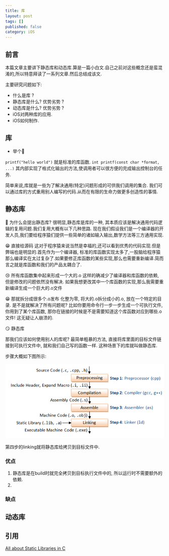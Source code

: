 ```yaml
---
title: 库
layout: post
tags: []
published: false
category: iOS
---
```

## 前言

本篇文章主要讲下静态库和动态库.算是一篇小白文.自己之前对这些概念还是蛮混淆的,所以特意拜读了一系列文章.然后总结成该文.

主要研究问题如下:
* 什么是库 ? 
* 静态库是什么? 优势劣势 ?
* 动态库是什么? 优势劣势 ?
* iOS对两种库的应用.
* iOS如何制作.

## 库

- 举个🌰

`printf("hello world")`  就是标准的库函数.
`int printf(const char *format, ...)` 其内部实现了格式化输出的方法,使调用者可以很方便的完成输出控制台的任务.

简单来说,库就是一些为了解决通用(特定)问题形成的可供我们调用的集合. 我们可以通过库的方式重用别人编写的代码.从而在有限的生命力做更多创造性的事情.

##  静态库

🤔️ 为什么会提出静态库?
很明显,静态库是库的一种, 其本质应该是解决通用代码逻辑的复用问题.我们复用大概有以下几种思路.
现在我们假设我们是一个编译器的开发人员,我们要给程序猿们提供一些简单的诸如输入输出,数学方法等三方通用实现.

😁 直接给源码
这对于程序猿来说当然是幸福的,还可以看到优秀的代码实现.但是弊端也是明显的.首先作为一个编译器, 标准的库函数实现太多了,一股脑给程序猿那么编译实在太过复杂了.如果要修正库函数的某些实现,那么也需要重新编译.简而言之就是库函数和我们的产品太耦合了.

😢 所有库函数集中起来形成一个大的.o
这样的确减少了编译器和库函数的依赖, 但是修改的问题依然没有解决. 如果我想更改其中一个库函数的实现,那么我需要重新编译生成一个巨大的.o文件

😁 那就拆分成很多个.o发布
化整为零, 将大的.o拆分成小的.o, 放在一个特定的目录. 是不是就解决了所有问题呢?
比如你要用命令行一步一步生成一个可执行文件, 你用到了某个库函数, 那你在链接的时候是不是需要知道这个库函数对应到哪些.o文件!  这无疑让人崩溃的.

😏 静态库




那我们应该如何使用别人的库呢? 最简单粗暴的方法, 直接将库里面的目标文件链接到可执行文件中, 就和我们自己写的函数一样. 这种场景下的库就叫做静态库.

步骤大概如下图所示:

![build](https://raw.githubusercontent.com/HighmoreXu/BlogImage/master/images/compile.png "build")

第四步的linking就将静态库给拷贝到目标文件中.

### 优点

1. 静态库是在build时就完全拷贝到目标执行文件中的, 所以运行时不需要额外的依赖.
2. 


### 缺点



## 动态库



## 引用

[All about Static Libraries in C](https://medium.com/@meghamohan/all-about-static-libraries-in-c-cea57990c495)
